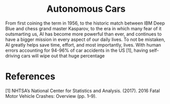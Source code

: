 # <div align="center"> Autonomous Cars <div align="center">
From first coining the term in 1956, to the historic match between IBM Deep Blue and chess grand master Kasparov, to the era in which many fear of it outsmarting us, AI has become more powerful than ever, and continues to have a bigger mission in every aspect of our daily lives. To not be mistaken, AI greatly helps save time, effort, and most importantly, lives. With human errors accounting for 94-96% of car accidents in the US [1], having self-driving cars will wipe out that huge percentage


# References
[1] NHTSA’s National Center for Statistics and Analysis. (2017). 2016 Fatal Motor Vehicle Crashes: Overview (pp. 1–9).

